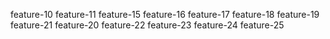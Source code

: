 feature-10
feature-11
feature-15
feature-16
feature-17
feature-18
feature-19
feature-21
feature-20
feature-22
feature-23
feature-24
feature-25
